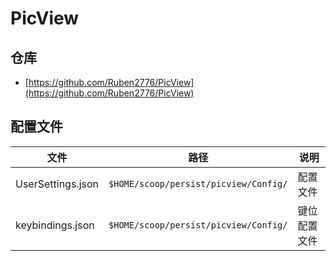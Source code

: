 # PicView

## 仓库

- [https://github.com/Ruben2776/PicView](https://github.com/Ruben2776/PicView)

## 配置文件

| 文件              | 路径                                  | 说明         |
| ----------------- | ------------------------------------- | ------------ |
| UserSettings.json | `$HOME/scoop/persist/picview/Config/` | 配置文件     |
| keybindings.json  | `$HOME/scoop/persist/picview/Config/` | 键位配置文件 |
